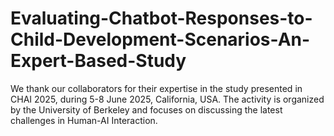 # Evaluating-Chatbot-Responses-to-Child-Development-Scenarios-An-Expert-Based-Study

We thank our collaborators for their expertise in the study presented in CHAI 2025, during 5-8 June 2025, California, USA. 
The activity is organized by the University of Berkeley and focuses on discussing the latest challenges in Human-AI Interaction.
